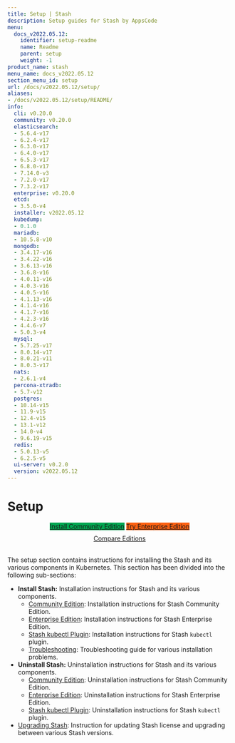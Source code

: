 ```yaml
---
title: Setup | Stash
description: Setup guides for Stash by AppsCode
menu:
  docs_v2022.05.12:
    identifier: setup-readme
    name: Readme
    parent: setup
    weight: -1
product_name: stash
menu_name: docs_v2022.05.12
section_menu_id: setup
url: /docs/v2022.05.12/setup/
aliases:
- /docs/v2022.05.12/setup/README/
info:
  cli: v0.20.0
  community: v0.20.0
  elasticsearch:
  - 5.6.4-v17
  - 6.2.4-v17
  - 6.3.0-v17
  - 6.4.0-v17
  - 6.5.3-v17
  - 6.8.0-v17
  - 7.14.0-v3
  - 7.2.0-v17
  - 7.3.2-v17
  enterprise: v0.20.0
  etcd:
  - 3.5.0-v4
  installer: v2022.05.12
  kubedump:
  - 0.1.0
  mariadb:
  - 10.5.8-v10
  mongodb:
  - 3.4.17-v16
  - 3.4.22-v16
  - 3.6.13-v16
  - 3.6.8-v16
  - 4.0.11-v16
  - 4.0.3-v16
  - 4.0.5-v16
  - 4.1.13-v16
  - 4.1.4-v16
  - 4.1.7-v16
  - 4.2.3-v16
  - 4.4.6-v7
  - 5.0.3-v4
  mysql:
  - 5.7.25-v17
  - 8.0.14-v17
  - 8.0.21-v11
  - 8.0.3-v17
  nats:
  - 2.6.1-v4
  percona-xtradb:
  - 5.7-v12
  postgres:
  - 10.14-v15
  - 11.9-v15
  - 12.4-v15
  - 13.1-v12
  - 14.0-v4
  - 9.6.19-v15
  redis:
  - 5.0.13-v5
  - 6.2.5-v5
  ui-server: v0.2.0
  version: v2022.05.12
---
```


# Setup

<div style="text-align: center;">
  <a class="button is-link is-medium is-active has-text-weight-normal" href="/docs/v2022.05.12/setup/install/community" style="background:#00A651; width: 18rem;">Install Community Edition</a>
  <a class="button is-info is-medium is-active has-text-weight-normal" href="/docs/v2022.05.12/setup/install/enterprise"  style="background:#FC6011; width: 18rem;">Try Enterprise Edition</a>
  <a style="margin-top: 10px; display: block;" href="/docs/v2022.05.12/concepts/what-is-stash/overview">Compare Editions</a>
</div>
<br>

The setup section contains instructions for installing the Stash and its various components in Kubernetes. This section has been divided into the following sub-sections:

- **Install Stash:** Installation instructions for Stash and its various components.
  - [Community Edition](/docs/v2022.05.12/setup/install/community): Installation instructions for Stash Community Edition.
  - [Enterprise Edition](/docs/v2022.05.12/setup/install/enterprise): Installation instructions for Stash Enterprise Edition.
  - [Stash kubectl Plugin](/docs/v2022.05.12/setup/install/kubectl_plugin): Installation instructions for Stash `kubectl` plugin.
  - [Troubleshooting](/docs/v2022.05.12/setup/install/troubleshoting): Troubleshooting guide for various installation problems.
- **Uninstall Stash:** Uninstallation instructions for Stash and its various components.
  - [Community Edition](/docs/v2022.05.12/setup/uninstall/community): Uninstallation instructions for Stash Community Edition.
  - [Enterprise Edition](/docs/v2022.05.12/setup/uninstall/enterprise): Uninstallation instructions for Stash Enterprise Edition.
  - [Stash kubectl Plugin](/docs/v2022.05.12/setup/uninstall/kubectl_plugin): Uninstallation instructions for Stash `kubectl` plugin.
- [Upgrading Stash](/docs/v2022.05.12/setup/upgrade/): Instruction for updating Stash license and upgrading between various Stash versions.
